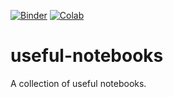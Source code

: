 [![Binder](https://mybinder.org/badge_logo.svg)](https://mybinder.org/v2/gh/pinshuai/useful-notebooks/master?filepath=colormap.ipynb)
[![Colab](https://colab.research.google.com/assets/colab-badge.svg)](https://colab.research.google.com/github/pinshuai/useful-notebooks/blob/master "Open the repository in Google Colaboratory")

# useful-notebooks

A collection of useful notebooks.

